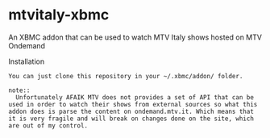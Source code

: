 mtvitaly-xbmc
=============

An XBMC addon that can be used to watch MTV Italy shows hosted on MTV Ondemand

Installation
~~~~~~~~~
You can just clone this repository in your ~/.xbmc/addon/ folder.

note::
  Unfortunately AFAIK MTV does not provides a set of API that can be used in order to watch their shows from external sources so what this addon does is parse the content on ondemand.mtv.it. Which means that it is very fragile and will break on changes done on the site, which are out of my control.

